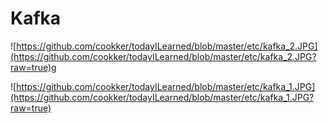 # Kafka

![https://github.com/cookker/todayILearned/blob/master/etc/kafka_2.JPG](https://github.com/cookker/todayILearned/blob/master/etc/kafka_2.JPG?raw=true)g

![https://github.com/cookker/todayILearned/blob/master/etc/kafka_1.JPG](https://github.com/cookker/todayILearned/blob/master/etc/kafka_1.JPG?raw=true)
